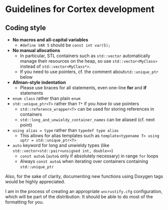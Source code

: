 # Guidelines for Cortex development

## Coding style

- **No macros and all-capital variables**
    - `#define VAR 5` should be `const int var(5);`
- **No manual allocations**
    - In particular, STL containers such as `std::vector` automatically manage their resources
	on the heap, so use `std::vector<MyClass>` instead of `std::vector<MyClass*>`.
	- If you need to use pointers, cf. the comment about`std::unique_ptr` below
- **Allman-style indentation**
    - Please use braces for all statements, even one-line **for** and **if** statements
- `enum class` rather than plain `enum`
- `std::unique_ptr<T>` rather than `T*` if you *have to* use pointers
    - `std::reference_wrapper<T>` can be used for storing references in containers
	- `std::long_and_unwieldy_container_names` can be aliased (cf. next point)
- `using alias = type` rather than `typedef type alias`
    - This allows for alias templates such as `template<typename T> using uptr = std::unique_ptr<T>`
- `auto` keyword for long and unwieldy types (like `std::vector<std::pair<unsigned int, double>>`)
    - `const auto&` (`auto&` only if absolutely necessary) in range `for` loops
	- Always `const auto&` when iterating over containers containing `std::unique_ptr`

Also, for the sake of clarity, documenting new functions using Doxygen tags would be highly appreciated.

I am in the process of creating an appropriate `uncrustify.cfg` configuration,
which will be part of the distribution. It should be able to do most of the formatting for you.

